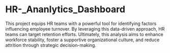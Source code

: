 # HR-_Ananlytics_Dashboard
This project equips HR teams with a powerful tool for identifying factors influencing employee turnover. By leveraging this data-driven approach, HR teams can target retention efforts. Ultimately, this analysis aims to enhance workforce stability, foster a supportive organizational culture, and reduce attrition through strategic decision-making.

